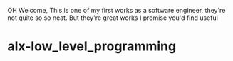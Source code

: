 OH Welcome, This is one of my first works as a software engineer, they're not quite so so neat. But they're great works I promise you'd find useful
# alx-low_level_programming
